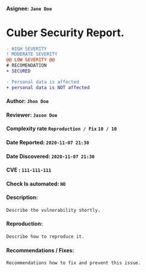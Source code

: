#### Asignee: `Jane Doe`
# Cuber Security Report. 

```diff
- HIGH SEVERITY
! MODERATE SEVERITY
@@ LOW SEVERITY @@
# RECOMENDATION
+ SECURED
```
```diff
- Personal data is affected
+ personal data is NOT affected
```

#### Author: `Jhon Doe`
#### Reviewer: `Jason Doe`
#### Complexity rate `Reproduction / Fix`  `10 / 10` 
#### Date Reported: `2020-11-07 21:30`
#### Date Discovered: `2020-11-07 21:30`
#### CVE : `111-111-111`
#### Check Is automated: `NO`

#### Description:
```txt
Describe the vulnerability shortly.
```
#### Reproduction:
```txt
Describe how to reproduce it.
```
#### Recommendations / Fixes:
```txt
Recommendations how to fix and prevent this issue.
```
